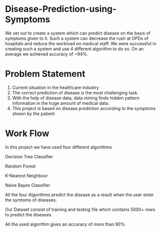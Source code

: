 # Disease-Prediction-using-Symptoms
We set out to create a system which can predict disease on the basis of symptoms given to it. Such a system can decrease the rush at OPDs of hospitals and reduce the workload on medical staff. We were successful in creating such a system and use 4 different algorithm to do so. On an average we achieved accuracy of ~94%.
# Problem Statement
1) Current situation in the healthcare industry
2) The correct prediction of disease is the most challenging task.
3) With the help of disease data, data mining finds hidden pattern information in the huge amount of medical data.
4) This project is based on disease prediction according to the symptoms shown by the patient

# Work Flow
In this project we have used four different algorithms 

Decision Tree Classifier

Random Forest

K-Nearest Neighbour

Naive Bayes Classifier

All the four Algorithms predict the disease as a result when the user enter  the symtoms of diseases.

Our Dataset consist of training and testing file which contains 5000+ rows to predict the diseases.

All the used algorithm gives an accuracy of more than 90%.
